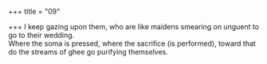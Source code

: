 +++
title = "09"

+++
I keep gazing upon them, who are like maidens smearing on unguent to  go to their wedding.  
Where the soma is pressed, where the sacrifice (is performed), toward  that do the streams of ghee go purifying themselves.  